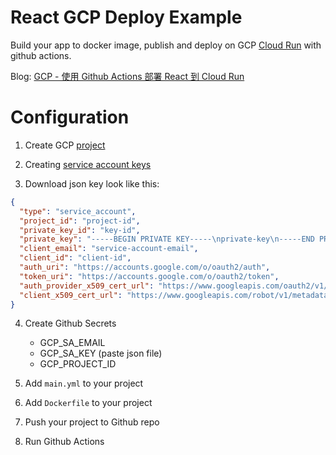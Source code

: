 # React GCP Deploy Example

Build your app to docker image, publish and deploy on GCP [Cloud Run](https://console.cloud.google.com/run) with github actions.

Blog: [GCP - 使用 Github Actions 部署 React 到 Cloud Run](https://dotblogs.com.tw/explooosion/2020/10/09/143330)

# Configuration

1. Create GCP [project](https://console.cloud.google.com/projectcreate)

2. Creating [service account keys](https://cloud.google.com/iam/docs/creating-managing-service-account-keys)

3. Download json key look like this:

```json
{
  "type": "service_account",
  "project_id": "project-id",
  "private_key_id": "key-id",
  "private_key": "-----BEGIN PRIVATE KEY-----\nprivate-key\n-----END PRIVATE KEY-----\n",
  "client_email": "service-account-email",
  "client_id": "client-id",
  "auth_uri": "https://accounts.google.com/o/oauth2/auth",
  "token_uri": "https://accounts.google.com/o/oauth2/token",
  "auth_provider_x509_cert_url": "https://www.googleapis.com/oauth2/v1/certs",
  "client_x509_cert_url": "https://www.googleapis.com/robot/v1/metadata/x509/service-account-email"
}
```

4. Create Github Secrets

    - GCP_SA_EMAIL
    - GCP_SA_KEY (paste json file)
    - GCP_PROJECT_ID

5. Add `main.yml` to your project

6. Add `Dockerfile` to your project

7. Push your project to Github repo

6. Run Github Actions
